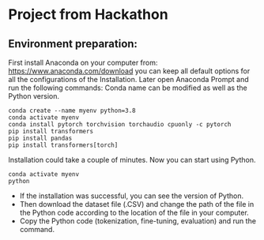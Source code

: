# Project from Hackathon
## Environment preparation:
First install Anaconda on your computer from: https://www.anaconda.com/download you can keep all default options for all the configurations of the Installation.
Later open Anaconda Prompt and run the following commands:
Conda name can be modified as well as the Python version.
```
conda create --name myenv python=3.8
conda activate myenv  
conda install pytorch torchvision torchaudio cpuonly -c pytorch
pip install transformers
pip install pandas
pip install transformers[torch]
```

Installation could take a couple of minutes.
Now you can start using Python.
```
conda activate myenv  
python
```
* If the installation was successful, you can see the version of Python.
* Then download the dataset file (.CSV) and change the path of the file in the Python code according to the location of the file in your computer. 
* Copy the Python code (tokenization, fine-tuning, evaluation) and run the command.
